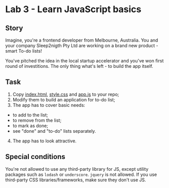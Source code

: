 # Lab 3 - Learn JavaScript basics

## Story

Imagine, you're a frontend developer from Melbourne, Australia. You and your company Sleep2nigth Pty Ltd are working on a brand new product - smart To-do lists!

You've pitched the idea in the local startup accelerator and you've won first round of investitions. The only thing what's left - to build the app itself.

## Task

1. Copy [index.html](index.html), [style.css](style.css) and [app.js](app.js) to your repo;
2. Modify them to build an application for to-do list;
3. The app has to cover basic needs:
  - to add to the list;
  - to remove from the list;
  - to mark as done;
  - see "done" and "to-do" lists separately.

4. The app has to look attractive.

## Special conditions

You're not allowed to use any third-party library for JS, except utility packages such as `lodash` or `underscore`. `jquery` is not allowed. If you use third-party CSS libraries/frameworks, make sure they don't use JS.
